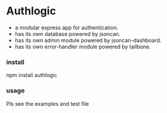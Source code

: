 # Authlogic

+ a modular express app for authentication.
+ has its own database powered by jsoncan.
+ has its own admin module powered by jsoncan-dashboard.
+ has its own error-handler module powered by tailbone.


### install
npm install authlogic


### usage
Pls see the examples and test file